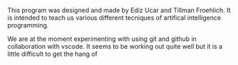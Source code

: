 This program was designed and made by Ediz Ucar and Tillman Froehlich. It is intended to teach us various different tecniques of artifical
intelligence programming.


We are at the moment experimenting with using git and github in collaboration with vscode. It seems to be working out quite well but it is a little difficult to get the hang of
